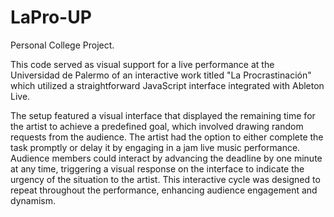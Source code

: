 # LaPro-UP
Personal College Project.

This code served as visual support for a live performance at the Universidad de Palermo of an interactive work titled "La Procrastinación" which utilized a straightforward JavaScript interface integrated with Ableton Live. 

The setup featured a visual interface that displayed the remaining time for the artist to achieve a predefined goal, which involved drawing random requests from the audience. The artist had the option to either complete the task promptly or delay it by engaging in a jam live music performance. Audience members could interact by advancing the deadline by one minute at any time, triggering a visual response on the interface to indicate the urgency of the situation to the artist. This interactive cycle was designed to repeat throughout the performance, enhancing audience engagement and dynamism.
